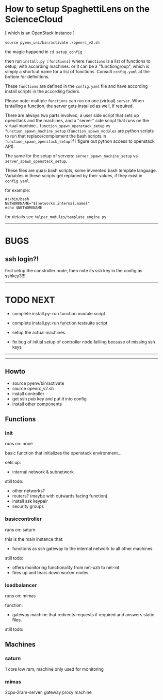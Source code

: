 # How to setup SpaghettiLens on the ScienceCloud

[ which is an OpenStack instance ]

`source pyenv_uni/bin/activate`
`./openrc_v2.sh`

the magic happend in `cd setup_config`

then run `install.py [functions]`
where `functions` is a list of functions to setup, with according machines.
or it can be a "functiongroup", which is simply a shortcut name for a list of functions. Consult `config.yaml` at the bottom for definitions.

These `functions` are defined in the `config.yaml` file and have according install scripts in the according foders.

Please note: multiple `functions` can run on one (virtual) `server`. When isntalling a function, the server gets installed as well, if required.

There are always two parts involved, a user side script that sets up openstack and the machines, and a "server" side script that runs on the virtual machine..
`function_spawn_openstack_setup` vs `function_spawn_machine_setup` (`function_spawn_modules` are python scripts to run that replace/complement the bash scripts in `function_spawn_openstack_setup` if I figure out python access to openstack API).

The same for the setup of servers: `server_spawn_machine_setup` vs `server_spawn_openstack_setup`.

These files are quasi bash scripts, some invvented bash template language. Variables in these scripts get replaced by their values, if they exist in `config.yaml`.

for example:

```
#!/bin/bash
NETWORKNAME="${networks.internal.name}"
echo $NETWORKNAME
```
for details see `helper_modules/template_engine.py`.

--------
# BUGS

## ssh login?!
first setup the constroller node, then note its ssh key in the config as sshkey3!!!



--------
# TODO NEXT

- complete install.py: run function module script 
- complete install.py: run function testsuite script 
- setup the actual machines

- fix bug of initial setup of controller node failling because of missing ssh keys

--------

--------
## Howto

- source pyenv/bin/activate
- source openrc_v2.sh
- install controller
- get ssh pub key and put it into config
- install other components



## Functions

### init
runs on: none

basic function that initializes the openstack environment...

sets up:
- internal network & subnetwork

still todo:
- other networks?
- routers? (maybe with outwards facing function)
- install ssk keypair
- security groups



### basiccontroller
runs on: saturn

this is the main instance that:
- functions as ssh gateway to the internal network to all other machines

still todo:
- offers monitoring functionality from net-uzh to net-int
- fires up and tears down worker nodes


### loadbalancer
runs on: mimas

function:
- gateway machine that redirects requests if required and answers static files.

still todo:





## Machines

### saturn
1 core low ram, machine only used for monitoring


### mimas
2cpu-2ram-server, gateway proxy machine


